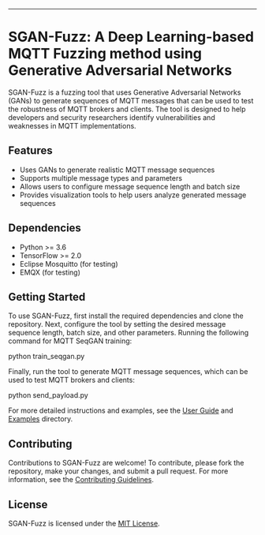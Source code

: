 ---
# SGAN-Fuzz: A Deep Learning-based MQTT Fuzzing method using Generative Adversarial Networks

SGAN-Fuzz is a fuzzing tool that uses Generative Adversarial Networks (GANs) to generate sequences of MQTT messages that can be used to test the robustness of MQTT brokers and clients. The tool is designed to help developers and security researchers identify vulnerabilities and weaknesses in MQTT implementations.

## Features
- Uses GANs to generate realistic MQTT message sequences
- Supports multiple message types and parameters
- Allows users to configure message sequence length and batch size
- Provides visualization tools to help users analyze generated message sequences

## Dependencies
- Python >= 3.6
- TensorFlow >= 2.0
- Eclipse Mosquitto (for testing)
- EMQX (for testing)

## Getting Started
To use SGAN-Fuzz, first install the required dependencies and clone the repository. Next, configure the tool by setting the desired message sequence length, batch size, and other parameters. 
Running the following command for MQTT SeqGAN training:

python train_seqgan.py

Finally, run the tool to generate MQTT message sequences, which can be used to test MQTT brokers and clients:

python send_payload.py

For more detailed instructions and examples, see the [User Guide](user_guide.md) and [Examples](examples/) directory.

## Contributing
Contributions to SGAN-Fuzz are welcome! To contribute, please fork the repository, make your changes, and submit a pull request. For more information, see the [Contributing Guidelines](CONTRIBUTING.md).

## License
SGAN-Fuzz is licensed under the [MIT License](LICENSE).
